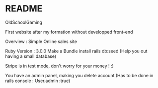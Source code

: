 # README

OldSchoolGaming

First website after my formation without developped front-end

Overview :
Simple Online sales site

Ruby Version : 3.0.0
Make a Bundle install
rails db:seed (Help you out having a small database)

Stripe is in test mode, don't worry for your money ! :)

You have an admin panel, making you delete account (Has to be done in rails console : User.admin :true)
